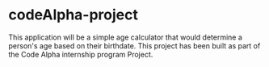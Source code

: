 # codeAlpha-project
This application will be a simple age calculator that would determine a person's age based on their birthdate. This project has been built as part of the Code Alpha internship program Project.
